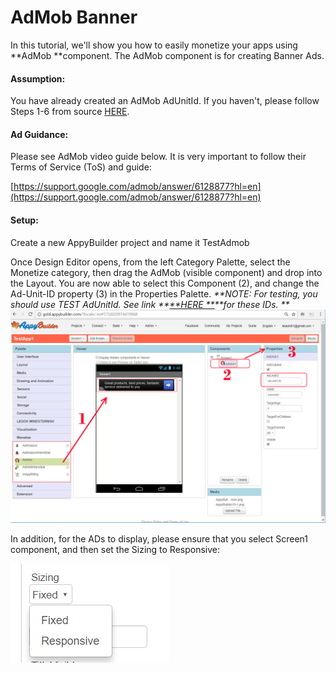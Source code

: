 # AdMob Banner

In this tutorial, we'll show you how to easily monetize your apps using **AdMob **component. The AdMob component is for creating Banner Ads.

#### Assumption:

You have already created an AdMob AdUnitId. If you haven't, please follow Steps 1-6 from source [HERE](https://quickappninja.zendesk.com/hc/en-us/articles/115000826865-How-to-create-Banner-Admob-Ad-unit-ID-?mobile_site=true).

#### Ad Guidance:

Please see AdMob video guide below. It is very important to follow their Terms of Service \(ToS\) and guide:

[https://support.google.com/admob/answer/6128877?hl=en](https://support.google.com/admob/answer/6128877?hl=en)

#### Setup:

Create a new AppyBuilder project and name it TestAdmob

Once Design Editor opens, from the left Category Palette, select the Monetize category, then drag the AdMob \(visible component\) and drop into the Layout. You are now able to select this Component \(2\), and change the Ad-Unit-ID property \(3\) in the Properties Palette. _**NOTE: For testing, you should use TEST AdUnitId. See link **_[_**HERE **_](https://developers.google.com/admob/android/test-ads)_**for these IDs. **_![](/assets/bookAdMob1.png)

In addition, for the ADs to display, please ensure that you select Screen1 component, and then set the Sizing to Responsive:

![](/assets/book-admob-responsive.png)

